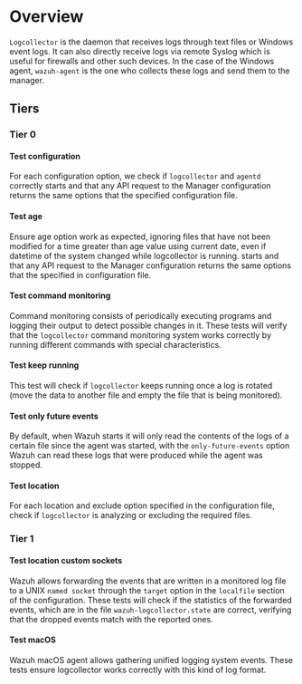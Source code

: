 # Overview

`Logcollector` is the daemon that receives logs through text files or Windows event logs. It can also
directly receive logs via remote Syslog which is useful for 
firewalls and other such devices. In the case of the Windows agent, `wazuh-agent` is the one who collects these 
logs and send them to the manager.

## Tiers

### Tier 0
#### Test configuration

For each configuration option, we check if `logcollector` and `agentd` correctly
starts and that any API request to the Manager configuration returns the same options that the specified configuration file.

#### Test age

Ensure age option work as expected, ignoring files that have not been  modified for a time greater than age 
value using current date, even if datetime of the system changed while logcollector is running.
starts and that any API request to the Manager configuration returns the same options that the specified
in configuration file.

#### Test command monitoring

Command monitoring consists of periodically executing programs and logging their output to detect 
possible changes in it. These tests will verify that the `logcollector` command monitoring system works 
correctly by running different commands with special characteristics.

#### Test keep running

This test will check if `logcollector` keeps running once a log is rotated 
(move the data to another file and empty the file that is being monitored).

#### Test only future events

By default, when Wazuh starts it will only read the contents of the logs of a certain file since 
the agent was started, with the `only-future-events` option Wazuh can read these logs that were 
produced while the agent was stopped. 

#### Test location

For each location and exclude option specified in the configuration file, check if `logcollector` is analyzing or excluding the required files.

### Tier 1
#### Test location custom sockets

Wazuh allows forwarding the events that are written in a monitored log file to a UNIX `named socket` 
through the `target` option in the `localfile` section of the configuration. These tests will check 
if the statistics of the forwarded events, which are in the file `wazuh-logcollector.state` are correct, 
verifying that the dropped events match with the reported ones.

#### Test macOS

Wazuh macOS agent allows gathering unified logging system events. These tests ensure logcollector works correctly 
with this kind of log format.